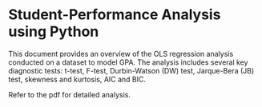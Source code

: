 # Student-Performance Analysis using Python

This document provides an overview of the OLS regression analysis conducted on a dataset to model GPA. 
The analysis includes several key diagnostic tests: t-test, F-test, Durbin-Watson (DW) test, Jarque-Bera (JB) test, skewness and kurtosis, AIC and BIC.

Refer to the pdf for detailed analysis.
